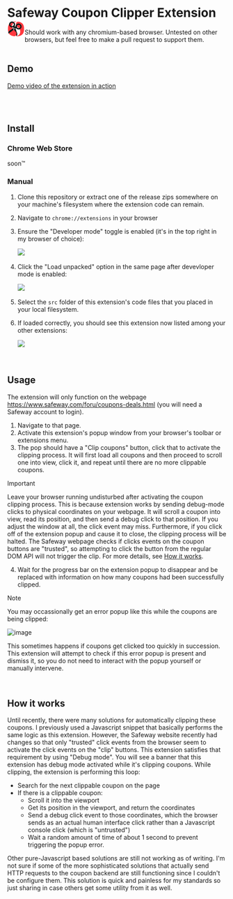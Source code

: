 # Safeway Coupon Clipper Extension <img align="left" width="40" src="./src/icon.png" />

Should work with any chromium-based browser. Untested on other browsers, but feel free to make a pull request to support them.
<br/>
<br/>

## Demo

[Demo video of the extension in action](https://github.com/user-attachments/assets/2944d4fb-95d7-4a9e-8943-75cf1c2cae3a)

<br/>
<br/>


## Install

### Chrome Web Store

soon™️

### Manual

1. Clone this repository or extract one of the release zips somewhere on your machine's filesystem where the extension code can remain.
1. Navigate to `chrome://extensions` in your browser
1. Ensure the "Developer mode" toggle is enabled (it's in the top right in my browser of choice):
 
   <img src="https://github.com/user-attachments/assets/db7c704a-e3fb-42f4-8021-4b55b85c7037" />
1. Click the "Load unpacked" option in the same page after devevloper mode is enabled:

   <img src="https://github.com/user-attachments/assets/3a0f8633-4702-4c2a-a8a8-74fcea58fa46" />
1. Select the `src` folder of this extension's code files that you placed in your local filesystem.
1. If loaded correctly, you should see this extension now listed among your other extensions:

   <img src="https://github.com/user-attachments/assets/d14b26fc-e9b7-4322-afe0-6c4f987784c1" />

<br/>


## Usage

The extension will only function on the webpage <https://www.safeway.com/foru/coupons-deals.html> (you will need a Safeway account to login).

1. Navigate to that page.
2. Activate this extension's popup window from your browser's toolbar or extensions menu.
3. The pop should have a "Clip coupons" button, click that to activate the clipping process.
   It will first load all coupons and then proceed to scroll one into view, click it, and repeat until there are no more clippable coupons.

>[!IMPORTANT]
>Leave your browser running undisturbed after activating the coupon clipping process.
>This is because extension works by sending debug-mode clicks to physical coordinates on your webpage.
>It will scroll a coupon into view, read its position, and then send a debug click to that position.
>If you adjust the window at all, the click event may miss. Furthermore, if you click off of the extension popup and cause it to close, the clipping process will be halted.
>The Safeway webpage checks if clicks events on the coupon buttons are "trusted", so attempting to click the button from the regular DOM API will not trigger the clip.
>For more details, see [How it works](#how-it-works).

4. Wait for the progress bar on the extension popup to disappear and be replaced with information on how many coupons had been successfully clipped.

>[!NOTE]
>You may occassionally get an error popup like this while the coupons are being clipped:
>
><img width="600px" alt="image" src="https://github.com/user-attachments/assets/4f92ad63-05f9-4db0-81ce-09d4754a6902" />
>
>This sometimes happens if coupons get clicked too quickly in succession.
>This extension will attempt to check if this error popup is present and dismiss it, so you do not need to interact with the popup yourself or manually intervene.

<br/>

## How it works

Until recently, there were many solutions for automatically clipping these coupons.
I previously used a Javascript snippet that basically performs the same logic as this extension.
However, the Safeway website recently had changes so that only "trusted" click events from the browser seem to activate the click events on the "clip" buttons.
This extension satisfies that requirement by using "Debug mode". You will see a banner that this extension has debug mode activated while it's clipping coupons.
While clipping, the extension is performing this loop:
* Search for the next clippable coupon on the page
* If there is a clippable coupon:
  * Scroll it into the viewport
  * Get its position in the viewport, and return the coordinates
  * Send a debug click event to those coordinates, which the browser sends as an actual human interface click rather than a Javascript console click (which is "untrusted")
  * Wait a random amount of time of about 1 second to prevent triggering the popup error.

Other pure-Javascript based solutions are still not working as of writing.
I'm not sure if some of the more sophisticated solutions that actually send HTTP requests to the coupon backend are still functioning since I couldn't be configure them.
This solution is quick and painless for my standards so just sharing in case others get some utility from it as well.
